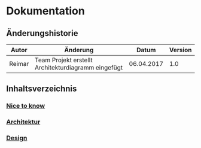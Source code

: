 # Dokumentation

## Änderungshistorie

| Autor | Änderung | Datum | Version |
| --- | --- | --- | --- |
| Reimar | Team Projekt erstellt Architekturdiagramm eingefügt| 06.04.2017 | 1.0 |

## Inhaltsverzeichnis
### [Nice to know](/doc/nicetoknow.md)
### [Architektur](/doc/architecture.md)
### [Design](/doc/design.md)
